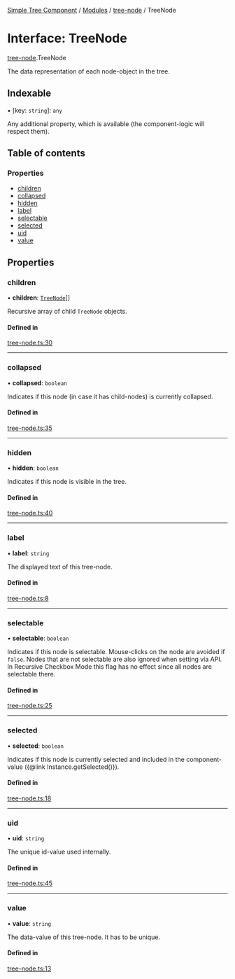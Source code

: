 [Simple Tree Component](../README.md) / [Modules](../modules.md) / [tree-node](tree_node.md) / TreeNode

# Interface: TreeNode

[tree-node](tree_node.md).TreeNode

The data representation of each node-object in the tree.

## Indexable

▪ [key: `string`]: `any`

Any additional property, which is available (the component-logic will respect them).

## Table of contents

### Properties

- [children](tree_node.TreeNode.md#children)
- [collapsed](tree_node.TreeNode.md#collapsed)
- [hidden](tree_node.TreeNode.md#hidden)
- [label](tree_node.TreeNode.md#label)
- [selectable](tree_node.TreeNode.md#selectable)
- [selected](tree_node.TreeNode.md#selected)
- [uid](tree_node.TreeNode.md#uid)
- [value](tree_node.TreeNode.md#value)

## Properties

### children

• **children**: [`TreeNode`](tree_node.TreeNode.md)[]

Recursive array of child `TreeNode` objects.

#### Defined in

[tree-node.ts:30](https://github.com/ckotzbauer/simple-tree-component/blob/e64bd84/src/types/tree-node.ts#L30)

___

### collapsed

• **collapsed**: `boolean`

Indicates if this node (in case it has child-nodes) is currently collapsed.

#### Defined in

[tree-node.ts:35](https://github.com/ckotzbauer/simple-tree-component/blob/e64bd84/src/types/tree-node.ts#L35)

___

### hidden

• **hidden**: `boolean`

Indicates if this node is visible in the tree.

#### Defined in

[tree-node.ts:40](https://github.com/ckotzbauer/simple-tree-component/blob/e64bd84/src/types/tree-node.ts#L40)

___

### label

• **label**: `string`

The displayed text of this tree-node.

#### Defined in

[tree-node.ts:8](https://github.com/ckotzbauer/simple-tree-component/blob/e64bd84/src/types/tree-node.ts#L8)

___

### selectable

• **selectable**: `boolean`

Indicates if this node is selectable. Mouse-clicks on the node are avoided if `false`.
Nodes that are not selectable are also ignored when setting via API.
In Recursive Checkbox Mode this flag has no effect since all nodes are selectable there.

#### Defined in

[tree-node.ts:25](https://github.com/ckotzbauer/simple-tree-component/blob/e64bd84/src/types/tree-node.ts#L25)

___

### selected

• **selected**: `boolean`

Indicates if this node is currently selected and included in the component-value ({@link Instance.getSelected()}).

#### Defined in

[tree-node.ts:18](https://github.com/ckotzbauer/simple-tree-component/blob/e64bd84/src/types/tree-node.ts#L18)

___

### uid

• **uid**: `string`

The unique id-value used internally.

#### Defined in

[tree-node.ts:45](https://github.com/ckotzbauer/simple-tree-component/blob/e64bd84/src/types/tree-node.ts#L45)

___

### value

• **value**: `string`

The data-value of this tree-node. It has to be unique.

#### Defined in

[tree-node.ts:13](https://github.com/ckotzbauer/simple-tree-component/blob/e64bd84/src/types/tree-node.ts#L13)
